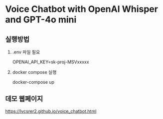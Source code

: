 Voice Chatbot with OpenAI Whisper and GPT-4o mini
=================================================



실행방법
-------
1. .env 파일 필요

   OPENAI_API_KEY=sk-proj-MSVxxxxx


2. docker compose 실행

    docker-compose up 

  

데모 웹페이지
--------------
https://lvcsrer2.github.io/voice_chatbot.html

